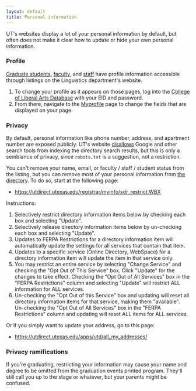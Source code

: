 ```yaml
---
layout: default
title: Personal information
---
```


UT's websites display a lot of your personal information by default, but often does not make it clear how to update or hide your own personal information.


### Profile

[Graduate students](https://liberalarts.utexas.edu/linguistics/graduate/gradstudents/list.php), [faculty](https://liberalarts.utexas.edu/linguistics/faculty/index.php), and [staff](https://liberalarts.utexas.edu/linguistics/staff.php) have profile information accessible through listings on the Linguistics department's website.

1. To change your profile as it appears on those pages, log into the [College of Liberal Arts Database](https://liberalarts.utexas.edu/_db/) with your EID and password.
2. From there, navigate to the [Myprofile](https://liberalarts.utexas.edu/_db/myprofile/) page to change the fields that are displayed on your page.


### Privacy

By default, personal information like phone number, address, and apartment number are exposed publicly. UT's website [disallows](http://www.utexas.edu/robots.txt) Google and other search tools from indexing the directory search results, but this is only a semblance of privacy, since `robots.txt` is a suggestion, not a restriction.

You can't remove your name, email, or faculty / staff / student status from the listing, but you can remove most of your personal information from [the directory](https://directory.utexas.edu/). To do so, start at the following page:

* <https://utdirect.utexas.edu/registrar/myinfo/sdr_restrict.WBX>

Instructions:

1. Selectively restrict directory information items below by checking each box and selecting "Update".
2. Selectively release directory information items below by un-checking each box and selecting "Update".
3. Updates to FERPA Restrictions for a directory information item will automatically update the settings for all services that contain that item.
4. Updates to a specific service (Online Directory, WebSpace) for a directory information item will update the item in that service only.
5. You may restrict an entire service by selecting "Change Service" and checking the "Opt Out of This Service" box. Click "Update" for the changes to take effect. Checking the "Opt Out of All Services" box in the "FERPA Restrictions" column and selecting "Update" will restrict ALL information for ALL services.
6. Un-checking the "Opt Out of this Service" box and updating will reset all directory information items for that service, making them "available". Un-checking the "Opt Out of All Services" box in the "FERPA Restrictions" column and updating will reset ALL items for ALL services.

Or if you simply want to update your address, go to this page:

* <https://utdirect.utexas.edu/apps/utd/all_my_addresses/>


### Privacy ramifications

If you're graduating, restricting your information may cause your name and degree to be omitted from the graduation events printed program.
They'll still call you up to the stage or whatever, but your parents might be confused.

